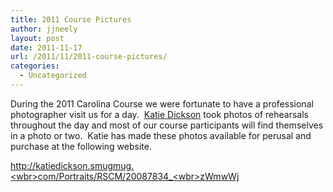 ```yaml
---
title: 2011 Course Pictures
author: jjneely
layout: post
date: 2011-11-17
url: /2011/11/2011-course-pictures/
categories:
  - Uncategorized
---
```

During the 2011 Carolina Course we were fortunate to have a professional photographer visit us for a day.  [Katie Dickson][1] took photos of rehearsals throughout the day and most of our course participants will find themselves in a photo or two.  Katie has made these photos available for perusal and purchase at the following website.

<a href="http://katiedickson.smugmug.com/Portraits/RSCM/20087834_zWmwWj" target="_blank">http://katiedickson.smugmug.<wbr>com/Portraits/RSCM/20087834_<wbr>zWmwWj</wbr></wbr></a>

[1]: http://www.katiedickson.com "Katie Dickson Photography"
